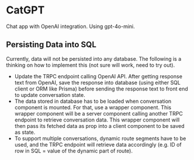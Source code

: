 # CatGPT

Chat app with OpenAI integration. Using gpt-4o-mini.

## Persisting Data into SQL

Currently, data will not be persisted into any database. The following is a
thinking on how to implement this (not sure will work, need to try out).

- Update the TRPC endpoint calling OpenAI API. After getting response text from
  OpenAI, save the response into database (using either SQL client or ORM like
  Prisma) before sending the response text to front end to update conversation
  state.
- The data stored in database has to be loaded when conversation component is
  mounted. For that, use a wrapper component. This wrapper component will be a
  server component calling another TRPC endpoint to retrieve conversation data.
  This wrapper component will then pass its fetched data as prop into a client
  component to be saved as state.
- To support multiple conversations, dynamic route segments have to be used, and
  the TRPC endpoint will retrieve data accordingly (e.g. ID of row in SQL =
  value of the dynamic part of route).
